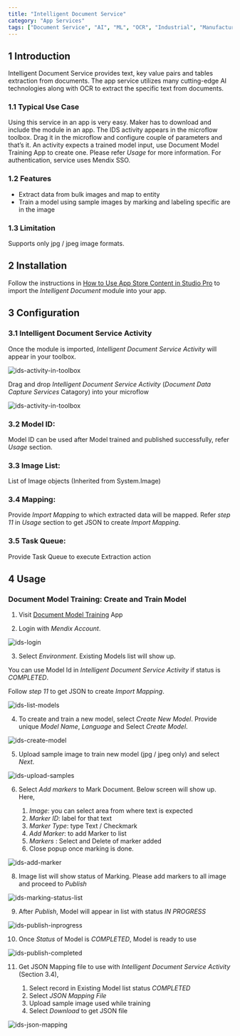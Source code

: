 ```yaml
---
title: "Intelligent Document Service"
category: "App Services"
tags: ["Document Service", "AI", "ML", "OCR", "Industrial", "Manufacturing"]
---
```


## 1 Introduction
Intelligent Document Service provides text, key value pairs and tables extraction from documents. The app service utilizes many cutting-edge AI technologies along with OCR to extract the specific text from documents.

### 1.1 Typical Use Case
Using this service in an app is very easy. Maker has to download and include the module in an app. The IDS activity appears in the microflow toolbox. Drag it in the microflow and configure couple of parameters and that’s it. An activity expects a trained model input, use Document Model Training App to create one. Please refer _Usage_ for more information. For authentication, service uses Mendix SSO.

### 1.2 Features
* Extract data from bulk images and map to entity
* Train a model using sample images by marking and labeling specific are in the image

### 1.3 Limitation
Supports only jpg / jpeg image formats.

## 2 Installation

Follow the instructions in [How to Use App Store Content in Studio Pro](../general/app-store-content) to import the _Intelligent Document_ module into your app.

## 3 Configuration

### 3.1 Intelligent Document Service Activity
Once the module is imported, _Intelligent Document Service Activity_ will appear in your toolbox.

![ids-activity-in-toolbox](attachments/intelligent-document/ids-activity-in-toolbox.png)

Drag and drop _Intelligent Document Service Activity_ (_Document Data Capture Services_ Catagory) into your microflow

![ids-activity-in-toolbox](attachments/intelligent-document/ids-activity.png)

### 3.2 Model ID: 
Model ID can be used after Model trained and published successfully, refer _Usage_ section.

### 3.3 Image List: 
List of Image objects (Inherited from System.Image)

### 3.4 Mapping: 
Provide _Import Mapping_ to which extracted data will be mapped. Refer _step 11_ in _Usage_ section to get JSON to create _Import Mapping_.

### 3.5 Task Queue: 
Provide Task Queue to execute Extraction action

## 4 Usage

### Document Model Training: Create and Train Model

1. Visit [Document Model Training](http://ddcs.mendixcloud.com) App

2. Login with _Mendix Account_.

![ids-login](attachments/intelligent-document/ids-login.png)

3. Select _Environment_. Existing Models list will show up. 

You can use Model Id in _Intelligent Document Service Activity_ if status is _COMPLETED_.

Follow _step 11_ to get JSON to create _Import Mapping_.

![ids-list-models](attachments/intelligent-document/ids-list-models.png)

4. To create and train a new model, select _Create New Model_. Provide unique _Model Name_, _Language_ and Select _Create Model_.

![ids-create-model](attachments/intelligent-document/ids-create-model.png)

5. Upload sample image to train new model (jpg / jpeg only) and select _Next_.

![ids-upload-samples](attachments/intelligent-document/ids-upload-samples.png)

6. Select _Add markers_ to Mark Document. Below screen will show up. Here,

    1. _Image_: you can select area from where text is expected
    2. _Marker ID_: label for that text
    3. _Marker Type_: type Text / Checkmark
    4. _Add Marker_: to add Marker to list
    5. _Markers_ : Select and Delete of marker added
    6. Close popup once marking is done.

![ids-add-marker](attachments/intelligent-document/ids-add-marker.png)

8. Image list will show status of Marking. Please add markers to all image and proceed to _Publish_

![ids-marking-status-list](attachments/intelligent-document/ids-marking-status-list.png)

9. After _Publish_, Model will appear in list with status _IN PROGRESS_

![ids-publish-inprogress](attachments/intelligent-document/ids-publish-inprogress.png)

10. Once _Status_ of Model is _COMPLETED_, Model is ready to use

![ids-publish-completed](attachments/intelligent-document/ids-publish-completed.png)

11. Get JSON Mapping file to use with _Intelligent Document Service Activity_ (Section 3.4),

    1. Select record in Existing Model list status _COMPLETED_ 
    2. Select _JSON Mapping File_
    3. Upload sample image used while training
    4. Select _Download_ to get JSON file
    
![ids-json-mapping](attachments/intelligent-document/ids-json-mapping.png)